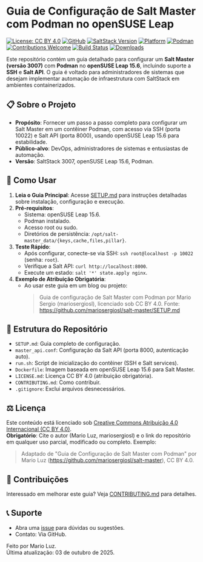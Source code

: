 # Guia de Configuração de Salt Master com Podman no openSUSE Leap

[![License: CC BY 4.0](https://img.shields.io/badge/License-CC%20BY%204.0-lightgrey.svg)](https://creativecommons.org/licenses/by/4.0/)
[![GitHub](https://img.shields.io/badge/GitHub-Repo-blue?logo=github)](https://github.com/mariosergiosl/salt-master)
[![SaltStack Version](https://img.shields.io/badge/SaltStack-3007-brightgreen)](https://docs.saltproject.io/en/3007/)
[![Platform](https://img.shields.io/badge/Platform-openSUSE%20Leap%2015.6-blue)](https://www.opensuse.org/)
[![Podman](https://img.shields.io/badge/Container-Podman-red?logo=podman)](https://podman.io/)
[![Contributions Welcome](https://img.shields.io/badge/Contributions-Welcome-brightgreen)](https://github.com/mariosergiosl/salt-master/blob/main/CONTRIBUTING.md)
[![Build Status](https://img.shields.io/github/actions/workflow/status/mariosergiosl/salt-master/ci.yml?label=Build)](https://github.com/mariosergiosl/salt-master/actions)
[![Downloads](https://img.shields.io/github/downloads/mariosergiosl/salt-master/total?label=Downloads)](https://github.com/mariosergiosl/salt-master/releases)

Este repositório contém um guia detalhado para configurar um **Salt Master (versão 3007)** com **Podman** no **openSUSE Leap 15.6**, incluindo suporte a **SSH** e **Salt API**. O guia é voltado para administradores de sistemas que desejam implementar automação de infraestrutura com SaltStack em ambientes containerizados.

## 📋 Sobre o Projeto
- **Propósito**: Fornecer um passo a passo completo para configurar um Salt Master em um contêiner Podman, com acesso via SSH (porta 10022) e Salt API (porta 8000), usando openSUSE Leap 15.6 para estabilidade.
- **Público-alvo**: DevOps, administradores de sistemas e entusiastas de automação.
- **Versão**: SaltStack 3007, openSUSE Leap 15.6, Podman.

## 🚀 Como Usar
1. **Leia o Guia Principal**: Acesse [SETUP.md](SETUP.md) para instruções detalhadas sobre instalação, configuração e execução.
2. **Pré-requisitos**:
   - Sistema: openSUSE Leap 15.6.
   - Podman instalado.
   - Acesso root ou sudo.
   - Diretórios de persistência: `/opt/salt-master_data/{keys,cache,files,pillar}`.
3. **Teste Rápido**:
   - Após configurar, conecte-se via SSH: `ssh root@localhost -p 10022` (senha: `root`).
   - Verifique a Salt API: `curl http://localhost:8000`.
   - Execute um estado: `salt '*' state.apply nginx`.
4. **Exemplo de Atribuição Obrigatória**:
   - Ao usar este guia em um blog ou projeto:  
     > Guia de configuração de Salt Master com Podman por Mario Sergio (mariosergiosl), licenciado sob CC BY 4.0. Fonte: https://github.com/mariosergiosl/salt-master/SETUP.md

## 📁 Estrutura do Repositório
- `SETUP.md`: Guia completo de configuração.
- `master_api.conf`: Configuração da Salt API (porta 8000, autenticação auto).
- `run.sh`: Script de inicialização do contêiner (SSH e Salt services).
- `Dockerfile`: Imagem baseada em openSUSE Leap 15.6 para Salt Master.
- `LICENSE.md`: Licença CC BY 4.0 (atribuição obrigatória).
- `CONTRIBUTING.md`: Como contribuir.
- `.gitignore`: Exclui arquivos desnecessários.

## ⚖️ Licença
Este conteúdo está licenciado sob [Creative Commons Atribuição 4.0 Internacional (CC BY 4.0)](LICENSE.md).  
**Obrigatório**: Cite o autor (Mario Luz, mariosergiosl) e o link do repositório em qualquer uso parcial, modificado ou completo. Exemplo:  
> Adaptado de "Guia de Configuração de Salt Master com Podman" por Mario Luz (https://github.com/mariosergiosl/salt-master), CC BY 4.0.

## 🤝 Contribuições
Interessado em melhorar este guia? Veja [CONTRIBUTING.md](CONTRIBUTING.md) para detalhes.

## 📞 Suporte
- Abra uma [issue](https://github.com/mariosergiosl/salt-master/issues) para dúvidas ou sugestões.
- Contato: Via GitHub.

Feito por Mario Luz.  
Última atualização: 03 de outubro de 2025.
